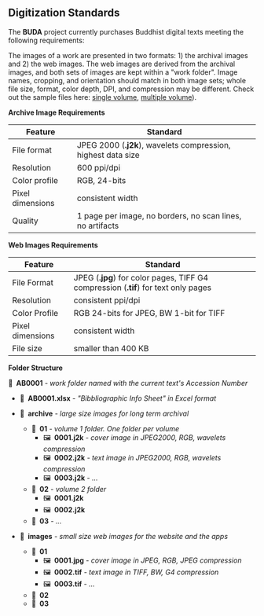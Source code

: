 
## Digitization Standards

The **BUDA** project currently purchases Buddhist digital texts meeting the following requirements: 

The images of a work are presented in two formats: 1) the archival images and 2) the web images. The web images are derived from the archival images, and both sets of images are kept within a "work folder". Image names, cropping, and orientation should match in both image sets; whole file size, format, color depth, DPI, and compression may be different. Check out the sample files here: [single volume](haha.jpg), [multiple volume](haha.jpg)).


**Archive Image Requirements**

| Feature | Standard | 
| ------------ | ------------- | 
| File format | JPEG 2000 (**.j2k**), wavelets compression, highest data size
| Resolution | 600 ppi/dpi |
| Color profile | RGB, 24-bits |
| Pixel dimensions | consistent width |
| Quality | 1 page per image, no borders, no scan lines, no artifacts

**Web Images Requirements**

| Feature | Standard | 
| ------------ | ------------- | 
| File Format | JPEG (**.jpg**) for color pages, TIFF G4 compression (**.tif**) for text only pages 
| Resolution | consistent ppi/dpi |
| Color Profile | RGB 24-bits for JPEG, BW 1-bit for TIFF |
| Pixel dimensions | consistent width |
| File size | smaller than 400 KB | 

**Folder Structure** 

📂 **AB0001** *- work folder named with the current text's Accession Number*

* 📄 **AB0001.xlsx** *- "Bibbliographic Info Sheet" in Excel format*
* 📂 **archive** *- large size images for long term archival*
    * 📂 **01** *- volume 1 folder. One folder per volume*
        * 🖼 **0001.j2k** *- cover image in JPEG2000, RGB, wavelets compression*
        * 🖼 **0002.j2k** *- text image in JPEG2000, RGB, wavelets compression*
        * 🖼 **0003.j2k** *- ...*
    * 📂 **02** *- volume 2 folder*
        * 🖼 **0001.j2k**
        * 🖼 **0002.j2k**
    * 📁 **03** *- ...*

* 📂 **images** *- small size web images for the website and the apps*
    * 📂 **01**
        * 🖼 **0001.jpg** *- cover image in JPEG, RGB, JPEG compression*
        * 🖼 **0002.tif** *- text image in TIFF, BW, G4 compression*
        * 🖼 **0003.tif** *- ...*
    * 📁 **02**
    * 📁 **03**
